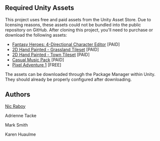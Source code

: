 ## Required Unity Assets

This project uses free and paid assets from the Unity Asset Store. Due to licensing reasons, these assets could not be bundled into the public repository on GitHub. After cloning this project, you'll need to purchase or download the following assets:

- [Fantasy Heroes: 4-Directional Character Editor](https://assetstore.unity.com/packages/2d/characters/fantasy-heroes-4-directional-character-editor-147364) [PAID]
- [2D Hand Painted - Grassland Tileset](https://assetstore.unity.com/packages/2d/environments/2d-hand-painted-grassland-tileset-47763) [PAID]
- [2D Hand Painted - Town Tileset](https://assetstore.unity.com/packages/2d/environments/2d-hand-painted-town-tileset-67346) [PAID]
- [Casual Music Pack](https://assetstore.unity.com/packages/audio/music/a-casual-music-pack-160915) [PAID]
- [Pixel Adventure 1](https://assetstore.unity.com/packages/2d/characters/pixel-adventure-1-155360) [FREE]

The assets can be downloaded through the Package Manager within Unity. They should already be properly configured after downloading.

## Authors

[Nic Raboy](https://www.nraboy.com)

Adrienne Tacke

Mark Smith

Karen Huaulme